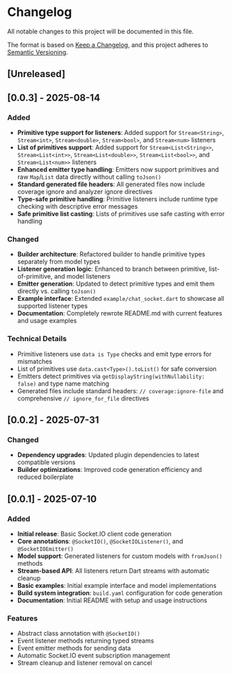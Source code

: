 # Changelog

All notable changes to this project will be documented in this file.

The format is based on [Keep a Changelog](https://keepachangelog.com/en/1.0.0/),
and this project adheres to [Semantic Versioning](https://semver.org/spec/v2.0.0.html).

## [Unreleased]

## [0.0.3] - 2025-08-14

### Added
- **Primitive type support for listeners**: Added support for `Stream<String>`, `Stream<int>`, `Stream<double>`, `Stream<bool>`, and `Stream<num>` listeners
- **List of primitives support**: Added support for `Stream<List<String>>`, `Stream<List<int>>`, `Stream<List<double>>`, `Stream<List<bool>>`, and `Stream<List<num>>` listeners
- **Enhanced emitter type handling**: Emitters now support primitives and raw `Map`/`List` data directly without calling `toJson()`
- **Standard generated file headers**: All generated files now include coverage ignore and analyzer ignore directives
- **Type-safe primitive handling**: Primitive listeners include runtime type checking with descriptive error messages
- **Safe primitive list casting**: Lists of primitives use safe casting with error handling

### Changed
- **Builder architecture**: Refactored builder to handle primitive types separately from model types
- **Listener generation logic**: Enhanced to branch between primitive, list-of-primitive, and model listeners
- **Emitter generation**: Updated to detect primitive types and emit them directly vs. calling `toJson()`
- **Example interface**: Extended `example/chat_socket.dart` to showcase all supported listener types
- **Documentation**: Completely rewrote README.md with current features and usage examples

### Technical Details
- Primitive listeners use `data is Type` checks and emit type errors for mismatches
- List of primitives use `data.cast<Type>().toList()` for safe conversion
- Emitters detect primitives via `getDisplayString(withNullability: false)` and type name matching
- Generated files include standard headers: `// coverage:ignore-file` and comprehensive `// ignore_for_file` directives

## [0.0.2] - 2025-07-31

### Changed
- **Dependency upgrades**: Updated plugin dependencies to latest compatible versions
- **Builder optimizations**: Improved code generation efficiency and reduced boilerplate

## [0.0.1] - 2025-07-10

### Added
- **Initial release**: Basic Socket.IO client code generation
- **Core annotations**: `@SocketIO()`, `@SocketIOListener()`, and `@SocketIOEmitter()`
- **Model support**: Generated listeners for custom models with `fromJson()` methods
- **Stream-based API**: All listeners return Dart streams with automatic cleanup
- **Basic examples**: Initial example interface and model implementations
- **Build system integration**: `build.yaml` configuration for code generation
- **Documentation**: Initial README with setup and usage instructions

### Features
- Abstract class annotation with `@SocketIO()`
- Event listener methods returning typed streams
- Event emitter methods for sending data
- Automatic Socket.IO event subscription management
- Stream cleanup and listener removal on cancel
